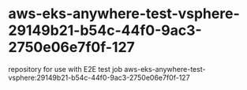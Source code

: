 # aws-eks-anywhere-test-vsphere-29149b21-b54c-44f0-9ac3-2750e06e7f0f-127
repository for use with E2E test job aws-eks-anywhere-test-vsphere:29149b21-b54c-44f0-9ac3-2750e06e7f0f-127
